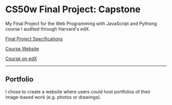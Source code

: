 # CS50w Final Project: Capstone
My Final Project for the Web Programming with JavaScript and Pythong course I audited through Harvard's edX.

[Final Project Specifications](https://cs50.harvard.edu/web/2020/projects/final/capstone/)

[Course Website](https://cs50.harvard.edu/web/2020/)

[Course on edX](https://www.edx.org/course/cs50s-web-programming-with-python-and-javascript)

***

## Portfolio

I chose to create a website where users could host portfolios of their image-based work (e.g. photos or drawings).
